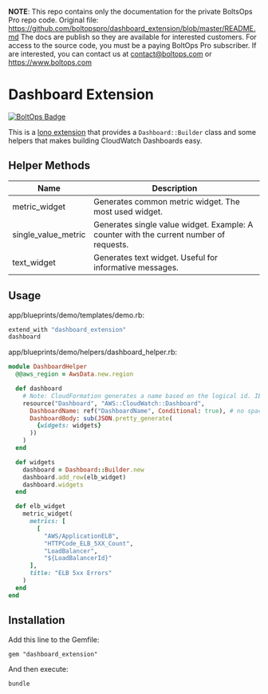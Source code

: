 <!-- note marker start -->
**NOTE**: This repo contains only the documentation for the private BoltsOps Pro repo code.
Original file: https://github.com/boltopspro/dashboard_extension/blob/master/README.md
The docs are publish so they are available for interested customers.
For access to the source code, you must be a paying BoltOps Pro subscriber.
If are interested, you can contact us at contact@boltops.com or https://www.boltops.com

<!-- note marker end -->

# Dashboard Extension

[![BoltOps Badge](https://img.boltops.com/boltops/badges/boltops-badge.png)](https://www.boltops.com)

This is a [lono extension](https://lono.cloud/docs/extensions/) that provides a `Dashboard::Builder` class and some helpers that makes building CloudWatch Dashboards easy.

## Helper Methods

Name | Description
-- | ---
metric_widget | Generates common metric widget. The most used widget.
single_value_metric | Generates single value widget. Example: A counter with the current number of requests.
text_widget | Generates text widget. Useful for informative messages.

## Usage

app/blueprints/demo/templates/demo.rb:

```ruby
extend_with "dashboard_extension"
dashboard
```

app/blueprints/demo/helpers/dashboard_helper.rb:

```ruby
module DashboardHelper
  @@aws_region = AwsData.new.region

  def dashboard
    # Note: CloudFormation generates a name based on the logical id. IE: Dashboard-xBxd6L5oNzoV
    resource("Dashboard", "AWS::CloudWatch::Dashboard",
      DashboardName: ref("DashboardName", Conditional: true), # no spaces allowed
      DashboardBody: sub(JSON.pretty_generate(
        {widgets: widgets}
      ))
    )
  end

  def widgets
    dashboard = Dashboard::Builder.new
    dashboard.add_row(elb_widget)
    dashboard.widgets
  end

  def elb_widget
    metric_widget(
      metrics: [
        [
          "AWS/ApplicationELB",
          "HTTPCode_ELB_5XX_Count",
          "LoadBalancer",
          "${LoadBalancerId}"
      ],
      title: "ELB 5xx Errors"
    )
  end
end
```

## Installation

Add this line to the Gemfile:

    gem "dashboard_extension"

And then execute:

    bundle
